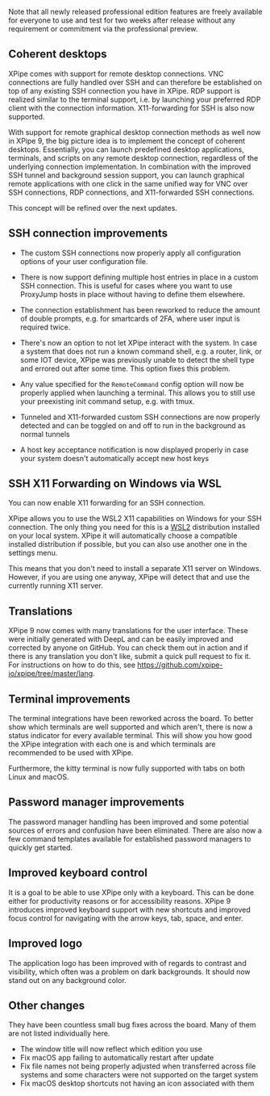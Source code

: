 Note that all newly released professional edition features are freely available for everyone to use and test for two weeks after release without any requirement or commitment via the professional preview.

## Coherent desktops

XPipe comes with support for remote desktop connections. VNC connections are fully handled over SSH and can therefore be established on top of any existing SSH connection you have in XPipe. RDP support is realized similar to the terminal support, i.e. by launching your preferred RDP client with the connection information. X11-forwarding for SSH is also now supported.

With support for remote graphical desktop connection methods as well now in XPipe 9, the big picture idea is to implement the concept of coherent desktops. Essentially, you can launch predefined desktop applications, terminals, and scripts on any remote desktop connection, regardless of the underlying connection implementation. In combination with the improved SSH tunnel and background session support, you can launch graphical remote applications with one click in the same unified way for VNC over SSH connections, RDP connections, and X11-forwarded SSH connections.

This concept will be refined over the next updates.

## SSH connection improvements

- The custom SSH connections now properly apply all configuration options of your user configuration file.

- There is now support defining multiple host entries in place in a custom SSH connection. This is useful for cases where you want to use ProxyJump hosts in place without having to define them elsewhere.

- The connection establishment has been reworked to reduce the amount of double prompts, e.g. for smartcards of 2FA, where user input is required twice. 

- There's now an option to not let XPipe interact with the system. In case a system that does not run a known command shell, e.g. a router, link, or some IOT device, XPipe was previously unable to detect the shell type and errored out after some time. This option fixes this problem.

- Any value specified for the `RemoteCommand` config option will now be properly applied when launching a terminal. This allows you to still use your preexisting init command setup, e.g. with tmux.

- Tunneled and X11-forwarded custom SSH connections are now properly detected and can be toggled on and off to run in the background as normal tunnels

- A host key acceptance notification is now displayed properly in case your system doesn't automatically accept new host keys

## SSH X11 Forwarding on Windows via WSL

You can now enable X11 forwarding for an SSH connection.

XPipe allows you to use the WSL2 X11 capabilities on Windows for your SSH connection. The only thing you need for this is a [WSL2](https://learn.microsoft.com/en-us/windows/wsl/install) distribution installed on your local system. XPipe it will automatically choose a compatible installed distribution if possible, but you can also use another one in the settings menu.

This means that you don't need to install a separate X11 server on Windows. However, if you are using one anyway, XPipe will detect that and use the currently running X11 server.

## Translations

XPipe 9 now comes with many translations for the user interface. These were initially generated with DeepL and can be easily improved and corrected by anyone on GitHub. You can check them out in action and if there is any translation you don't like, submit a quick pull request to fix it. For instructions on how to do this, see https://github.com/xpipe-io/xpipe/tree/master/lang.

## Terminal improvements

The terminal integrations have been reworked across the board. To better show which terminals are well supported and which aren't, there is now a status indicator for every available terminal. This will show you how good the XPipe integration with each one is and which terminals are recommended to be used with XPipe. 

Furthermore, the kitty terminal is now fully supported with tabs on both Linux and macOS.

## Password manager improvements

The password manager handling has been improved and some potential sources of errors and confusion have been eliminated. There are also now a few command templates available for established password managers to quickly get started.

## Improved keyboard control

It is a goal to be able to use XPipe only with a keyboard. This can be done either for productivity reasons or for accessibility reasons. XPipe 9 introduces improved keyboard support with new shortcuts and improved focus control for navigating with the arrow keys, tab, space, and enter.

## Improved logo

The application logo has been improved with of regards to contrast and visibility, which often was a problem on dark backgrounds. It should now stand out on any background color.

## Other changes

They have been countless small bug fixes across the board. Many of them are not listed individually here.

- The window title will now reflect which edition you use
- Fix macOS app failing to automatically restart after update
- Fix file names not being properly adjusted when transferred across file systems and some characters were not supported on the target system
- Fix macOS desktop shortcuts not having an icon associated with them
